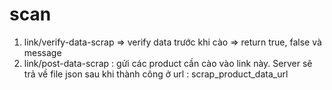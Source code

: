 # scan

1. link/verify-data-scrap  => verify data trước khi cào => return true, false và message
2. link/post-data-scrap : gửi các product cần cào vào link này. Server sẽ trả về file json sau khi thành công ở url : scrap_product_data_url
